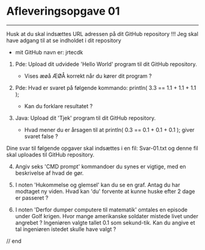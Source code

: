 # Afleveringsopgave 01
--------------------
Husk at du skal indsættes URL adressen på dit GitHub repository !!!
Jeg skal have adgang til at se indholdet i dit repository
- mit GitHub navn er: jrtecdk

1) Pde: Upload dit udvidede 'Hello World' program til dit GitHub repository.
	- Vises æøå ÆØÅ korrekt når du kører dit program ?

2) Pde: Hvad er svaret på følgende kommando:
		println( 3.3 == 1.1 + 1.1 + 1.1 );
	- Kan du forklare resultatet ?

3) Java: Upload dit 'Tjek' program til dit GitHub repository.
	- Hvad mener du er årsagen til at 
		println( 0.3 == 0.1 + 0.1 + 0.1 );
          giver svaret false ?

Dine svar til følgende opgaver skal indsættes i en fil: Svar-01.txt
og denne fil skal uploades til GitHub repository.

4) Angiv seks 'CMD prompt' kommandoer du synes er vigtige,
   med en beskrivelse af hvad de gør.

5) I noten 'Hukommelse og glemsel' kan du se en graf.
   Antag du har modtaget ny viden. Hvad kan 'du' forvente at kunne huske efter 2 dage er passeret ?

6) I noten 'Derfor dumper computere til matematik' omtales en episode under Golf krigen.
   Hvor mange amerikanske soldater mistede livet under angrebet ?
   Ingeniøren valgte tallet 0.1 som sekund-tik. 
   Kan du angive et tal ingeniøren istedet skulle have valgt ? 

// end
